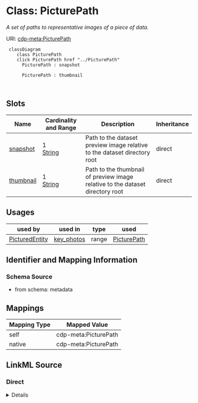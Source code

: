 

# Class: PicturePath


_A set of paths to representative images of a piece of data._





URI: [cdp-meta:PicturePath](metadataPicturePath)






```mermaid
 classDiagram
    class PicturePath
    click PicturePath href "../PicturePath"
      PicturePath : snapshot
        
      PicturePath : thumbnail
        
      
```




<!-- no inheritance hierarchy -->


## Slots

| Name | Cardinality and Range | Description | Inheritance |
| ---  | --- | --- | --- |
| [snapshot](snapshot.md) | 1 <br/> [String](String.md) | Path to the dataset preview image relative to the dataset directory root | direct |
| [thumbnail](thumbnail.md) | 1 <br/> [String](String.md) | Path to the thumbnail of preview image relative to the dataset directory root | direct |





## Usages

| used by | used in | type | used |
| ---  | --- | --- | --- |
| [PicturedEntity](PicturedEntity.md) | [key_photos](key_photos.md) | range | [PicturePath](PicturePath.md) |






## Identifier and Mapping Information







### Schema Source


* from schema: metadata




## Mappings

| Mapping Type | Mapped Value |
| ---  | ---  |
| self | cdp-meta:PicturePath |
| native | cdp-meta:PicturePath |







## LinkML Source

<!-- TODO: investigate https://stackoverflow.com/questions/37606292/how-to-create-tabbed-code-blocks-in-mkdocs-or-sphinx -->

### Direct

<details>
```yaml
name: PicturePath
description: A set of paths to representative images of a piece of data.
from_schema: metadata
attributes:
  snapshot:
    name: snapshot
    description: Path to the dataset preview image relative to the dataset directory
      root.
    from_schema: metadata
    rank: 1000
    alias: snapshot
    owner: PicturePath
    domain_of:
    - PicturePath
    range: string
    required: true
    inlined: true
    inlined_as_list: true
  thumbnail:
    name: thumbnail
    description: Path to the thumbnail of preview image relative to the dataset directory
      root.
    from_schema: metadata
    rank: 1000
    alias: thumbnail
    owner: PicturePath
    domain_of:
    - PicturePath
    range: string
    required: true
    inlined: true
    inlined_as_list: true

```
</details>

### Induced

<details>
```yaml
name: PicturePath
description: A set of paths to representative images of a piece of data.
from_schema: metadata
attributes:
  snapshot:
    name: snapshot
    description: Path to the dataset preview image relative to the dataset directory
      root.
    from_schema: metadata
    rank: 1000
    alias: snapshot
    owner: PicturePath
    domain_of:
    - PicturePath
    range: string
    required: true
    inlined: true
    inlined_as_list: true
  thumbnail:
    name: thumbnail
    description: Path to the thumbnail of preview image relative to the dataset directory
      root.
    from_schema: metadata
    rank: 1000
    alias: thumbnail
    owner: PicturePath
    domain_of:
    - PicturePath
    range: string
    required: true
    inlined: true
    inlined_as_list: true

```
</details>